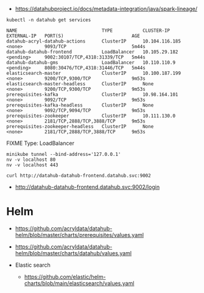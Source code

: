    * https://datahubproject.io/docs/metadata-integration/java/spark-lineage/

```shell
kubectl -n datahub get services
```
```text
NAME                               TYPE           CLUSTER-IP       EXTERNAL-IP   PORT(S)                         AGE
datahub-acryl-datahub-actions      ClusterIP      10.104.116.185   <none>        9093/TCP                        5m44s
datahub-datahub-frontend           LoadBalancer   10.105.29.182    <pending>     9002:30107/TCP,4318:31339/TCP   5m44s
datahub-datahub-gms                LoadBalancer   10.110.110.9     <pending>     8080:30476/TCP,4318:31446/TCP   5m44s
elasticsearch-master               ClusterIP      10.100.187.199   <none>        9200/TCP,9300/TCP               9m53s
elasticsearch-master-headless      ClusterIP      None             <none>        9200/TCP,9300/TCP               9m53s
prerequisites-kafka                ClusterIP      10.98.164.101    <none>        9092/TCP                        9m53s
prerequisites-kafka-headless       ClusterIP      None             <none>        9092/TCP,9094/TCP               9m53s
prerequisites-zookeeper            ClusterIP      10.111.130.0     <none>        2181/TCP,2888/TCP,3888/TCP      9m53s
prerequisites-zookeeper-headless   ClusterIP      None             <none>        2181/TCP,2888/TCP,3888/TCP      9m53s
```
FIXME Type: LoadBalancer

```shell
minikube tunnel --bind-address='127.0.0.1'
nv -v localhost 80
nv -v localhost 443
```

```shell
curl http://datahub-datahub-frontend.datahub.svc:9002
```

  * http://datahub-datahub-frontend.datahub.svc:9002/login


# Helm
   * https://github.com/acryldata/datahub-helm/blob/master/charts/prerequisites/values.yaml
   * https://github.com/acryldata/datahub-helm/blob/master/charts/datahub/values.yaml

   * Elastic search
      * https://github.com/elastic/helm-charts/blob/main/elasticsearch/values.yaml